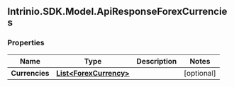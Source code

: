 ## Intrinio.SDK.Model.ApiResponseForexCurrencies
### Properties

Name | Type | Description | Notes
------------ | ------------- | ------------- | -------------
**Currencies** | [**List&lt;ForexCurrency&gt;**](ForexCurrency.md) |  | [optional] 

